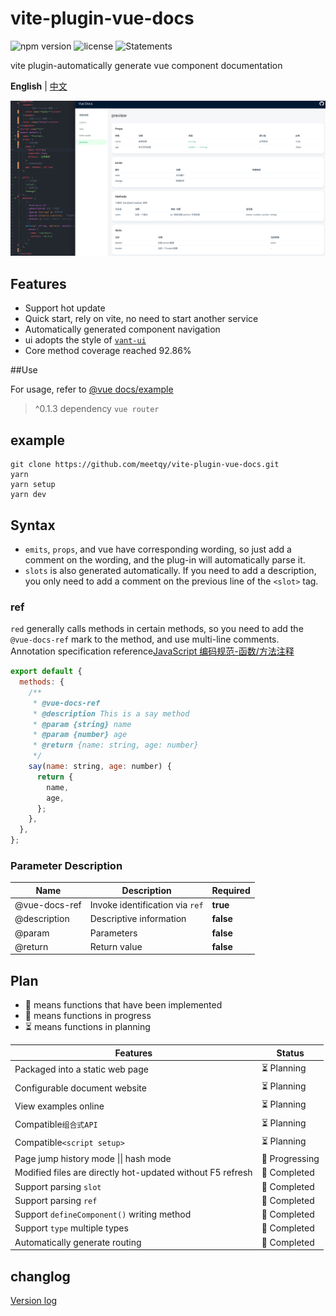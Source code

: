 # vite-plugin-vue-docs

![npm version](https://img.shields.io/npm/v/vite-plugin-vue-docs)
![license](https://img.shields.io/npm/l/vite-plugin-vue-docs)
![Statements](https://img.shields.io/badge/statements-79.66%25-red.svg)

vite plugin-automatically generate vue component documentation

**English** | [中文](./README.md)

![preview](./preview.png)

## Features

- Support hot update
- Quick start, rely on vite, no need to start another service
- Automatically generated component navigation
- ui adopts the style of <a href='https://youzan.github.io/vant-weapp/#/home'>`vant-ui`</a>
- Core method coverage reached 92.86%

##Use

For usage, refer to [@vue docs/example](./packages/example/README.md)

> ^0.1.3 dependency `vue router`

## example

```shell
git clone https://github.com/meetqy/vite-plugin-vue-docs.git
yarn
yarn setup
yarn dev
```

## Syntax

- `emits`, `props`, and vue have corresponding wording, so just add a comment on the wording, and the plug-in will automatically parse it.
- `slots` is also generated automatically. If you need to add a description, you only need to add a comment on the previous line of the `<slot>` tag.

### ref

`red` generally calls methods in certain methods, so you need to add the `@vue-docs-ref` mark to the method, and use multi-line comments.
Annotation specification reference[JavaScript 编码规范-函数/方法注释](http://itmyhome.com/js/han_6570_fang_fa_zhu_shi.html)

```js
export default {
  methods: {
    /**
     * @vue-docs-ref
     * @description This is a say method
     * @param {string} name
     * @param {number} age
     * @return {name: string, age: number}
     */
    say(name: string, age: number) {
      return {
        name,
        age,
      };
    },
  },
};
```

### Parameter Description

| Name          | Description                     | Required  |
| ------------- | ------------------------------- | --------- |
| @vue-docs-ref | Invoke identification via `ref` | **true**  |
| @description  | Descriptive information         | **false** |
| @param        | Parameters                      | **false** |
| @return       | Return value                    | **false** |

## Plan

- 🚀 means functions that have been implemented
- 👷 means functions in progress
- ⏳ means functions in planning

| Features                                                   | Status         |
| ---------------------------------------------------------- | -------------- |
| Packaged into a static web page                            | ⏳ Planning    |
| Configurable document website                              | ⏳ Planning    |
| View examples online                                       | ⏳ Planning    |
| Compatible`组合式API`                                      | ⏳ Planning    |
| Compatible`<script setup>`                                 | ⏳ Planning    |
| Page jump history mode &#124;&#124; hash mode              | 👷 Progressing |
| Modified files are directly hot-updated without F5 refresh | 🚀 Completed   |
| Support parsing `slot`                                     | 🚀 Completed   |
| Support parsing `ref`                                      | 🚀 Completed   |
| Support `defineComponent()` writing method                 | 🚀 Completed   |
| Support `type` multiple types                              | 🚀 Completed   |
| Automatically generate routing                             | 🚀 Completed   |

## changlog

[Version log](./CHANGELOG.md)
